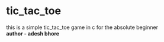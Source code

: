 # tic_tac_toe
this is a simple tic_tac_toe game in c for the absolute beginner
<br><b>author - adesh bhore </b>
